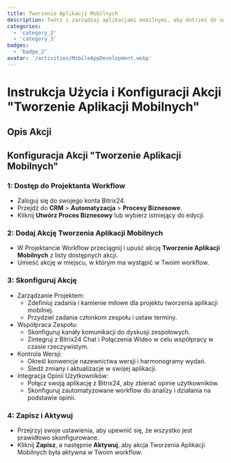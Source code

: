 ```yaml
---
title: Tworzenie Aplikacji Mobilnych
description: Twórz i zarządzaj aplikacjami mobilnymi, aby dotrzeć do swojej publiczności.
categories: 
  - 'category_2'
  - 'category_3'
badges: 
  - 'badge_2' 
avatar: '/activities/MobileAppDevelopment.webp'
---
```

# Instrukcja Użycia i Konfiguracji Akcji "Tworzenie Aplikacji Mobilnych"

## Opis Akcji

## **Konfiguracja Akcji "Tworzenie Aplikacji Mobilnych"**

### 1: Dostęp do Projektanta Workflow
- Zaloguj się do swojego konta Bitrix24.
- Przejdź do **CRM** > **Automatyzacja** > **Procesy Biznesowe**.
- Kliknij **Utwórz Proces Biznesowy** lub wybierz istniejący do edycji.

### 2: Dodaj Akcję Tworzenia Aplikacji Mobilnych
- W Projektancie Workflow przeciągnij i upuść akcję **Tworzenie Aplikacji Mobilnych** z listy dostępnych akcji.
- Umieść akcję w miejscu, w którym ma wystąpić w Twoim workflow.

### 3: Skonfiguruj Akcję
- Zarządzanie Projektem:
  - Zdefiniuj zadania i kamienie milowe dla projektu tworzenia aplikacji mobilnej.
  - Przydziel zadania członkom zespołu i ustaw terminy.
- Współpraca Zespołu:
  - Skonfiguruj kanały komunikacji do dyskusji zespołowych.
  - Zintegruj z Bitrix24 Chat i Połączenia Wideo w celu współpracy w czasie rzeczywistym.
- Kontrola Wersji:
  - Określ konwencje nazewnictwa wersji i harmonogramy wydań.
  - Śledź zmiany i aktualizacje w swojej aplikacji.
- Integracja Opinii Użytkowników:
  - Połącz swoją aplikację z Bitrix24, aby zbierać opinie użytkowników.
  - Skonfiguruj zautomatyzowane workflow do analizy i działania na podstawie opinii.

### 4: Zapisz i Aktywuj
- Przejrzyj swoje ustawienia, aby upewnić się, że wszystko jest prawidłowo skonfigurowane.
- Kliknij **Zapisz**, a następnie **Aktywuj**, aby akcja Tworzenia Aplikacji Mobilnych była aktywna w Twoim workflow.